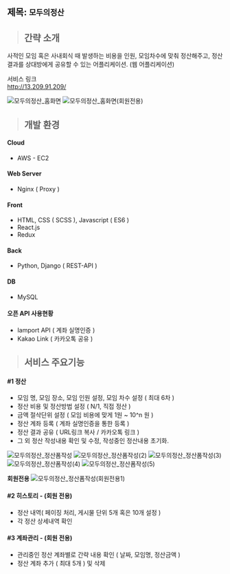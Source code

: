 ## 제목: `모두의정산`
> ## 간략 소개  
사적인 모임 혹은 사내회식 때 발생하는 비용을 인원, 모임차수에 맞춰 정산해주고, 정산결과를 상대방에게 공유할 수 있는 어플리케이션.
(웹 어플리케이션)

서비스 링크  
http://13.209.91.209/  

![모두의정산_홈화면](https://user-images.githubusercontent.com/42178661/97228837-cea3f500-181a-11eb-8665-a786ed1f4fdf.gif)
![모두의정산_홈화면(회원전용)](https://user-images.githubusercontent.com/42178661/97229041-19257180-181b-11eb-96ff-c942580a443d.gif)

##    
> ## 개발 환경

#### Cloud
 - AWS - EC2

#### Web Server
 - Nginx ( Proxy )

#### Front
 - HTML, CSS ( SCSS ), Javascript ( ES6 )
 - React.js
 - Redux
 
#### Back
 - Python, Django ( REST-API )

#### DB
 - MySQL

#### 오픈 API 사용현황
 - Iamport API ( 계좌 실명인증 )
 - Kakao Link ( 카카오톡 공유 )
     
## 
> ## 서비스 주요기능
#### #1 정산 
 - 모임 명, 모임 장소, 모임 인원 설정, 모임 차수 설정 ( 최대 6차 )
 - 정산 비용 및 정산방법 설정 ( N/1, 직접 정산 )
 - 금액 절삭단위 설정 ( 모임 비용에 맞게 1원 ~ 10^n 원 )
 - 정산 계좌 등록 ( 계좌 실명인증을 통한 등록 )
 - 정산 결과 공유 ( URL링크 복사 / 카카오톡 링크 ) 
 - 그 외 정산 작성내용 확인 및 수정, 작성중인 정산내용 초기화.
 
 ![모두의정산_정산폼작성](https://user-images.githubusercontent.com/42178661/97230326-175cad80-181d-11eb-898a-35c722306cb9.gif)
 ![모두의정산_정산폼작성(2)](https://user-images.githubusercontent.com/42178661/97231276-9c949200-181e-11eb-900c-c65b8fd52eda.gif)
 ![모두의정산_정산폼작성(3)](https://user-images.githubusercontent.com/42178661/97232091-e631ac80-181f-11eb-824c-7d1ed38b69b7.gif)
 ![모두의정산_정산폼작성(4)](https://user-images.githubusercontent.com/42178661/97232651-e0889680-1820-11eb-8d9e-65923b9c24f1.gif)
 ![모두의정산_정산폼작성(5)](https://user-images.githubusercontent.com/42178661/97233521-6fe27980-1822-11eb-90df-105f1f125327.gif) 
 
 **회원전용**
 ![모두의정산_정산폼작성(회원전용1)](https://user-images.githubusercontent.com/42178661/97233971-4544f080-1823-11eb-938d-aee6542ba455.gif)
 
 
#### #2 히스토리 - (회원 전용)
 - 정산 내역( 페이징 처리, 게시물 단위 5개 혹은 10개 설정 )
 - 각 정산 상세내역 확인
 
#### #3 계좌관리 - (회원 전용)
 - 관리중인 정산 계좌별로 간략 내용 확인 ( 날짜, 모임명, 정산금액 )  
 - 정산 계좌 추가 ( 최대 5개 ) 및 삭제
  
